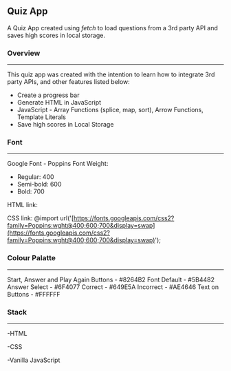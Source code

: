 ## Quiz App

A Quiz App created using *fetch* to load questions from a 3rd party API and saves high scores in local storage.

### Overview

* * *

This quiz app was created with the intention to learn how to integrate 3rd party APIs, and other features listed below:

- Create a progress bar
- Generate HTML in JavaScript
- JavaScript - Array Functions (splice, map, sort), Arrow Functions, Template Literals
- Save high scores in Local Storage

### Font
* * *

Google Font - Poppins
Font Weight:

- Regular: 400
- Semi-bold: 600
- Bold: 700

HTML link:
<link href="[https://fonts.googleapis.com/css2?family=Poppins:wght@400;600;700&display=swap](https://fonts.googleapis.com/css2?family=Poppins:wght@400;600;700&display=swap)" rel="stylesheet">

CSS link:
@import url('[https://fonts.googleapis.com/css2?family=Poppins:wght@400;600;700&display=swap](https://fonts.googleapis.com/css2?family=Poppins:wght@400;600;700&display=swap)');

### Colour Palatte

* * *

Start, Answer and Play Again Buttons - #8264B2
Font Default - #5B4482
Answer Select - #6F4077
Correct - #649E5A
Incorrect - #AE4646
Text on Buttons - #FFFFFF

### Stack

* * *

-HTML

-CSS

-Vanilla JavaScript